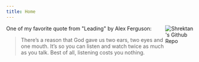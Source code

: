 ```yaml
---
title: Home
---
```


[<img src="/img/monkey-circle.png" style="max-width:15%;min-width:40px;float:right;" alt="Shrektan's Github Repo" />](https://github.com/shrektan)


One of my favorite quote from "Leading" by Alex Ferguson:

> There’s a reason that God gave us two ears, two eyes and one mouth. It’s so you can listen and watch twice as much as you talk. Best of all, listening costs you nothing.
